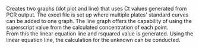 Creates two graphs (dot plot and line) that uses Ct values generated from PCR output.
The excel file is set up where multiple plates' standard curves can be added to one graph.
The line graph offers the capability of using the superscript value from the calculated concentration of each point.  
From this the linear equation line and rsquared value is generated.  Using the linear equation line, the calculation for the unknown can be conducted.
